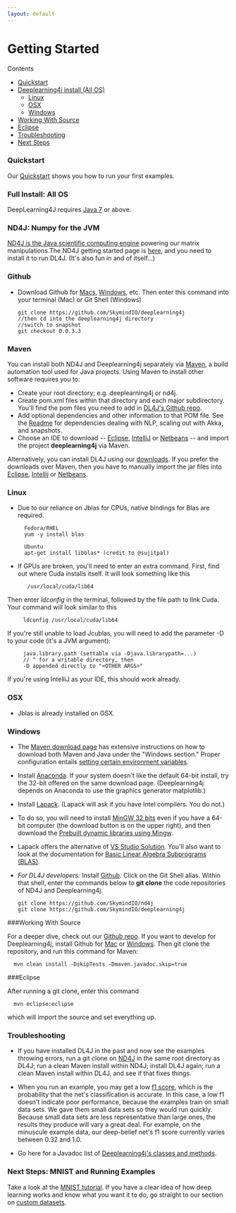 ```yaml
---
layout: default
---
```


# Getting Started

Contents

* <a href="#quickstart">Quickstart</a>
* <a href="#all">Deeplearning4j install (All OS)</a>
    * <a href="#linux">Linux</a>
    * <a href="#osx">OSX</a>
    * <a href="#windows">Windows</a>
* <a href="#source">Working With Source</a>
* <a href="#eclipse">Eclipse</a>
* <a href="#trouble">Troubleshooting</a>
* <a href="#next">Next Steps</a>

### <a name="quickstart">Quickstart</a>

Our [Quickstart](../quickstart.html) shows you how to run your first examples. 

### <a name="all">Full Install: All OS</a>

DeepLearning4J requires [Java 7](http://www.oracle.com/technetwork/java/javase/downloads/jdk7-downloads-1880260.html) or above.

### ND4J: Numpy for the JVM

[ND4J is the Java scientific computing engine](http://nd4j.org/) powering our matrix manipulations.The ND4J getting started page is [here](http://nd4j.org/getstarted.html), and you need to install it to run DL4J. (It's also fun in and of itself...)

### Github

* Download Github for [Macs](https://mac.github.com/), [Windows](https://windows.github.com/), etc. Then enter this command into your terminal (Mac) or Git Shell (Windows)

      git clone https://github.com/SkymindIO/deeplearning4j
      //then cd into the deeplearning4j directory
      //switch to snapshot
      git checkout 0.0.3.3

### Maven

You can install both ND4J and Deeplearning4j separately via [Maven](https://maven.apache.org/download.cgi), a build automation tool used for Java projects. Using Maven to install other software requires you to: 

* Create your root directory; e.g. deeplearning4j or nd4j. 
* Create pom.xml files within that directory and each major subdirectory. You'll find the pom files you need to add in [DL4J's Github repo](https://github.com/SkymindIO/deeplearning4j/).
* Add optional dependencies and other information to that POM file. See the [Readme](https://github.com/SkymindIO/deeplearning4j/blob/master/README.md) for dependencies dealing with NLP, scaling out with Akka, and snapshots. 
* Choose an IDE to download -- [Eclipse](http://books.sonatype.com/m2eclipse-book/reference/creating-sect-importing-projects.html), [IntelliJ](https://www.jetbrains.com/idea/help/importing-project-from-maven-model.html) or [Netbeans](http://wiki.netbeans.org/MavenBestPractices) -- and import the project **deeplearning4j** via Maven.

Alternatively, you can install DL4J using our [downloads](http://deeplearning4j.org/download.html). If you prefer the downloads over Maven, then you have to manually import the jar files into [Eclipse](http://stackoverflow.com/questions/3280353/how-to-import-a-jar-in-eclipse), [Intellij](http://stackoverflow.com/questions/1051640/correct-way-to-add-lib-jar-to-an-intellij-idea-project) or [Netbeans](http://gpraveenkumar.wordpress.com/2009/06/17/abc-to-import-a-jar-file-in-netbeans-6-5/).

### <a name="linux">Linux</a>

* Due to our reliance on Jblas for CPUs, native bindings for Blas are required.

        Fedora/RHEL
        yum -y install blas

        Ubuntu
        apt-get install libblas* (credit to @sujitpal)

* If GPUs are broken, you'll need to enter an extra command. First, find out where Cuda installs itself. It will look something like this

         /usr/local/cuda/lib64

Then enter *ldconfig* in the terminal, followed by the file path to link Cuda. Your command will look similar to this

         ldconfig /usr/local/cuda/lib64

If you're still unable to load Jcublas, you will need to add the parameter -D to your code (it's a JVM argument):

         java.library.path (settable via -Djava.librarypath=...) 
         // ^ for a writable directory, then 
         -D appended directly to "<OTHER ARGS>" 

If you're using IntelliJ as your IDE, this should work already. 

### <a name="osx">OSX</a>

* Jblas is already installed on OSX.  

### <a name="windows">Windows</a>

* The [Maven download page](http://maven.apache.org/download.cgi) has extensive instructions on how to download both Maven and Java under the "Windows section." Proper configuration entails [setting certain environment variables](http://www.computerhope.com/issues/ch000549.htm). 

* Install [Anaconda](http://docs.continuum.io/anaconda/install.html#windows-install). If your system doesn't like the default 64-bit install, try the 32-bit offered on the same download page. (Deeplearning4j depends on Anaconda to use the graphics generator matplotlib.) 

* Install [Lapack](http://icl.cs.utk.edu/lapack-for-windows/lapack/). (Lapack will ask if you have Intel compilers. You do not.)

* To do so, you will need to install [MinGW 32 bits](http://www.mingw.org/) even if you have a 64-bit computer (the download button is on the upper right), and then download the [Prebuilt dynamic libraries using Mingw](http://icl.cs.utk.edu/lapack-for-windows/lapack/#libraries_mingw). 

* Lapack offers the alternative of [VS Studio Solution](http://icl.cs.utk.edu/lapack-for-windows/lapack/#lapacke). You'll also want to look at the documentation for [Basic Linear Algebra Subprograms (BLAS)](http://www.netlib.org/blas/). 

* *For DL4J developers:* Install [Github](https://windows.github.com/). Click on the Git Shell alias. Within that shell, enter the commands below to **git clone** the code repositories of ND4J and Deeplearning4j. 

      git clone https://github.com/SkymindIO/nd4j
      git clone https://github.com/SkymindIO/deeplearning4j

###<a name="source">Working With Source</a>

For a deeper dive, check out our [Github repo](https://github.com/SkymindIO/deeplearning4j/). If you want to develop for Deeplearning4j, install Github for [Mac](https://mac.github.com/) or [Windows](https://windows.github.com/). Then git clone the repository, and run this command for Maven:

      mvn clean install -DskipTests -Dmaven.javadoc.skip=true

###<a name="eclipse">Eclipse</a> 

After running a git clone, enter this command

      mvn eclipse:eclipse 
  
which will import the source and set everything up. 

### <a name="trouble">Troubleshooting</a>

* If you have installed DL4J in the past and now see the examples throwing errors, run a git clone on [ND4J](http://nd4j.org/getstarted.html) in the same root directory as DL4J; run a clean Maven install within ND4J; install DL4J again; run a clean Maven install within DL4J, and see if that fixes things.

* When you run an example, you may get a low [f1 score](../glossary.html#f1), which is the probability that the net's classification is accurate. In this case, a low f1 doesn't indicate poor performance, because the examples train on small data sets. We gave them small data sets so they would run quickly. Because small data sets are less representative than large ones, the results they produce will vary a great deal. For example, on the minuscule example data, our deep-belief net's f1 score currently varies between 0.32 and 1.0.

* Go here for a Javadoc list of [Deeplearning4j's classes and methods](http://deeplearning4j.org/doc/).

### <a name="next">Next Steps: MNIST and Running Examples</a>

Take a look at the [MNIST tutorial](../mnist-tutorial.html). If you have a clear idea of how deep learning works and know what you want it to do, go straight to our section on [custom datasets](../customdatasets.html). 
